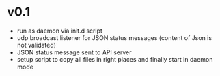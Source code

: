 # v0.1
- run as daemon via init.d script
- udp broadcast listener for JSON status messages (content of Json is not validated)
- JSON status message sent to API server
- setup script to copy all files in right places and finally start in daemon mode
